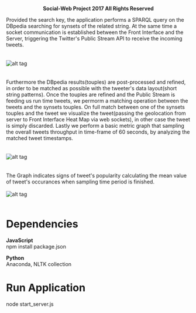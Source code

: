 <p align="center">
  <b>Social-Web Project 2017 All Rights Reserved</b><br>

Provided the search key, the application performs a SPARQL query on the DBpedia searching for synsets of the related string.
At the same time a socket communication is established between the Front Interface and the Server, triggering the Twitter's Public Stream API to receive the incoming tweets.
<br>
<br>
<br>
![alt tag](http://i.imgur.com/v1RCkQy.jpg)
<br>
<br>
<br>
Furthermore the DBpedia results(touples) are post-processed and refined, in order to be matched as possible with the tweeter's data layout(short string patterns). Once the touples are refined and the Public Stream is feeding us run time tweets, we permorm a matching operation between the tweets and the synsets touples. On full match between one of the synsets touples and the tweet we visualize the tweet(passing the geolocation from server to Front Interface Heat Map via web sockets), in other case the tweet is simply discarded. Lastly we perform a basic metric graph that sampling the overall tweets throughput in time-frame of 60 seconds, by analyzing the matched tweet timestamps. 
<br>
<br>
<br>
![alt tag](http://i.imgur.com/8Pa9IyF.jpg)
<br>
<br>
<br>
The Graph indicates signs of tweet's popularity calculating the mean value of tweet's occurances when sampling time period is finished.
<br>
<br>
![alt tag](http://i.imgur.com/IWZSAjv.jpg)
<br>
<br>
</p>






# Dependencies

<b> JavaScript </b><br>
npm install package.json

<b> Python </b><br>
Anaconda, NLTK collection

# Run Application
node start_server.js
